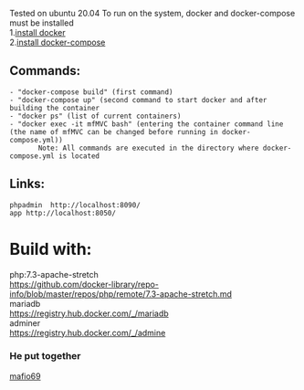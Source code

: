 Tested on ubuntu 20.04
To run on the system, docker and docker-compose must be installed  
1.[install docker](https://docs.docker.com/compose/install)  
2.[install docker-compose](https://docs.docker.com/compose/install)  

##  Commands:
    - "docker-compose build" (first command)  
    - "docker-compose up" (second command to start docker and after building the container  
    - "docker ps" (list of current containers)  
    - "docker exec -it mfMVC bash" (entering the container command line (the name of mfMVC can be changed before running in docker-compose.yml))  
           Note: All commands are executed in the directory where docker-compose.yml is located
## Links:
    phpadmin  http://localhost:8090/  
    app http://localhost:8050/  

# Build with:
php:7.3-apache-stretch  
https://github.com/docker-library/repo-info/blob/master/repos/php/remote/7.3-apache-stretch.md  
mariadb  
https://registry.hub.docker.com/_/mariadb  
adminer  
https://registry.hub.docker.com/_/admine

### He put together
[mafio69](mailto:mf1969@gmail.com?subject=[GitHub]%20Docker%20Repo)
